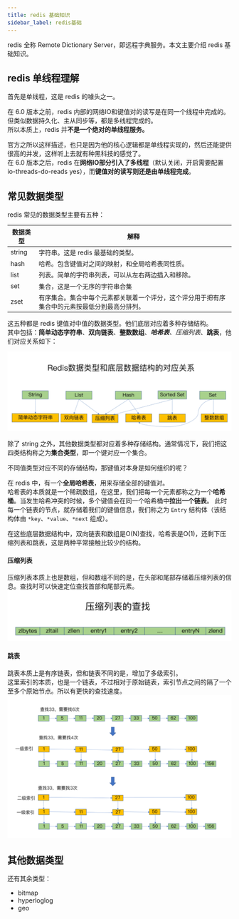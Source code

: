 ```yaml
---
title: redis 基础知识
sidebar_label: redis基础
---
```


redis 全称 Remote Dictionary Server，即远程字典服务。本文主要介绍 redis 基础知识。    

## redis 单线程理解
首先是单线程，这是 redis 的噱头之一。

在 6.0 版本之前，redis 内部的网络IO和键值对的读写是在同一个线程中完成的。但类似数据持久化、主从同步等，都是多线程完成的。   
所以本质上，redis 并**不是一个绝对的单线程服务。**   

官方之所以这样描述，也只是因为他的核心逻辑都是单线程实现的，然后还能提供很高的并发，这样听上去就有种黑科技的感觉了。    
在 6.0 版本之后，redis 在**网络IO部分引入了多线程**（默认关闭，开启需要配置 io-threads-do-reads yes），而**键值对的读写则还是由单线程完成**。 


## 常见数据类型
redis 常见的数据类型主要有五种：

|数据类型|解释|
|---|---|
|string|字符串。这是 redis 最基础的类型。|
|hash|哈希。包含键值对之间的映射，和全局哈希表同性质。|
|list|列表。简单的字符串列表，可以从左右两边插入和移除。|
|set|集合，这是一个无序的字符串合集|
|zset|有序集合。集合中每个元素都关联着一个评分，这个评分用于把有序集合中的元素按最低分到最高分排列。|


这五种都是 redis 键值对中值的数据类型。他们底层对应着多种存储结构。  
其中包括：**简单动态字符串**、**双向链表**、**整数数组**、***哈希表**、*压缩列表**、**跳表**，他们对应关系如下：

![](./static/1.1.png)

除了 string 之外，其他数据类型都对应着多种存储结构。通常情况下，我们把这四类结构称之为**集合类型**，即一个键对应一个集合。

不同值类型对应不同的存储结构，那键值对本身是如何组织的呢？

在 redis 中，有一个**全局哈希表**，用来存储全部的键值对。      
哈希表的本质就是一个稀疏数组，在这里，我们把每一个元素都称之为一个**哈希桶**。当发生哈希冲突的时候，多个键值会在同一个哈希桶中**拉出一个链表**。
此时每一个链表的节点，就存储着我们的键值信息，我们称之为 `Entry` 结构体（该结构体由 `*key`、`*value`、`*next` 组成）。

在这些底层数据结构中，双向链表和数组是O(N)查找，哈希表是O(1)，还剩下压缩列表和跳表，这是两种平常接触比较少的结构。

#### 压缩列表
压缩列表本质上也是数组，但和数组不同的是，在头部和尾部存储着压缩列表的信息。查找时可以快速定位查找首部和尾部元素。   
![](./static/1.2.png)

#### 跳表
跳表本质上是有序链表，但和链表不同的是，增加了多级索引。     
这里索引的本质，也是一个链表，不过相对于原始链表，索引节点之间的隔了一个至多个原始节点。所以有更快的查找速度。    
![](./static/1.3.png)

## 其他数据类型
还有其余类型：
* bitmap
* hyperloglog
* geo
